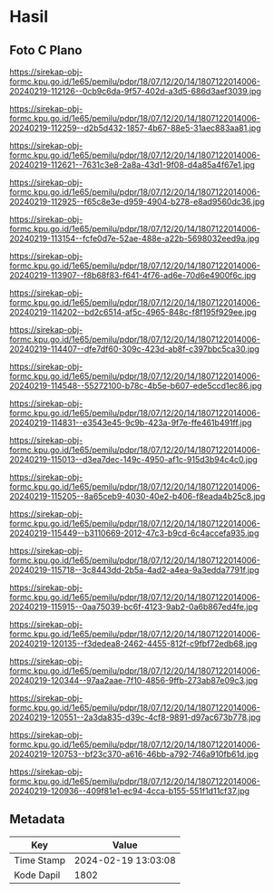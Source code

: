 # Hasil

## Foto C Plano

https://sirekap-obj-formc.kpu.go.id/1e65/pemilu/pdpr/18/07/12/20/14/1807122014006-20240219-112126--0cb9c6da-9f57-402d-a3d5-686d3aef3039.jpg

https://sirekap-obj-formc.kpu.go.id/1e65/pemilu/pdpr/18/07/12/20/14/1807122014006-20240219-112259--d2b5d432-1857-4b67-88e5-31aec883aa81.jpg

https://sirekap-obj-formc.kpu.go.id/1e65/pemilu/pdpr/18/07/12/20/14/1807122014006-20240219-112621--7631c3e8-2a8a-43d1-9f08-d4a85a4f67e1.jpg

https://sirekap-obj-formc.kpu.go.id/1e65/pemilu/pdpr/18/07/12/20/14/1807122014006-20240219-112925--f65c8e3e-d959-4904-b278-e8ad9560dc36.jpg

https://sirekap-obj-formc.kpu.go.id/1e65/pemilu/pdpr/18/07/12/20/14/1807122014006-20240219-113154--fcfe0d7e-52ae-488e-a22b-5698032eed9a.jpg

https://sirekap-obj-formc.kpu.go.id/1e65/pemilu/pdpr/18/07/12/20/14/1807122014006-20240219-113907--f8b68f83-f641-4f76-ad6e-70d6e4900f6c.jpg

https://sirekap-obj-formc.kpu.go.id/1e65/pemilu/pdpr/18/07/12/20/14/1807122014006-20240219-114202--bd2c6514-af5c-4965-848c-f8f195f929ee.jpg

https://sirekap-obj-formc.kpu.go.id/1e65/pemilu/pdpr/18/07/12/20/14/1807122014006-20240219-114407--dfe7df60-309c-423d-ab8f-c397bbc5ca30.jpg

https://sirekap-obj-formc.kpu.go.id/1e65/pemilu/pdpr/18/07/12/20/14/1807122014006-20240219-114548--55272100-b78c-4b5e-b607-ede5ccd1ec86.jpg

https://sirekap-obj-formc.kpu.go.id/1e65/pemilu/pdpr/18/07/12/20/14/1807122014006-20240219-114831--e3543e45-9c9b-423a-9f7e-ffe461b491ff.jpg

https://sirekap-obj-formc.kpu.go.id/1e65/pemilu/pdpr/18/07/12/20/14/1807122014006-20240219-115013--d3ea7dec-149c-4950-af1c-915d3b94c4c0.jpg

https://sirekap-obj-formc.kpu.go.id/1e65/pemilu/pdpr/18/07/12/20/14/1807122014006-20240219-115205--8a65ceb9-4030-40e2-b406-f8eada4b25c8.jpg

https://sirekap-obj-formc.kpu.go.id/1e65/pemilu/pdpr/18/07/12/20/14/1807122014006-20240219-115449--b3110669-2012-47c3-b9cd-6c4accefa935.jpg

https://sirekap-obj-formc.kpu.go.id/1e65/pemilu/pdpr/18/07/12/20/14/1807122014006-20240219-115718--3c8443dd-2b5a-4ad2-a4ea-9a3edda7791f.jpg

https://sirekap-obj-formc.kpu.go.id/1e65/pemilu/pdpr/18/07/12/20/14/1807122014006-20240219-115915--0aa75039-bc6f-4123-9ab2-0a6b867ed4fe.jpg

https://sirekap-obj-formc.kpu.go.id/1e65/pemilu/pdpr/18/07/12/20/14/1807122014006-20240219-120135--f3dedea8-2462-4455-812f-c9fbf72edb68.jpg

https://sirekap-obj-formc.kpu.go.id/1e65/pemilu/pdpr/18/07/12/20/14/1807122014006-20240219-120344--97aa2aae-7f10-4856-9ffb-273ab87e09c3.jpg

https://sirekap-obj-formc.kpu.go.id/1e65/pemilu/pdpr/18/07/12/20/14/1807122014006-20240219-120551--2a3da835-d39c-4cf8-9891-d97ac673b778.jpg

https://sirekap-obj-formc.kpu.go.id/1e65/pemilu/pdpr/18/07/12/20/14/1807122014006-20240219-120753--bf23c370-a616-46bb-a792-746a910fb61d.jpg

https://sirekap-obj-formc.kpu.go.id/1e65/pemilu/pdpr/18/07/12/20/14/1807122014006-20240219-120936--409f81e1-ec94-4cca-b155-551f1d11cf37.jpg


## Metadata

| Key        | Value               |
| ---------- | ------------------- |
| Time Stamp | 2024-02-19 13:03:08 |
| Kode Dapil | 1802                |



